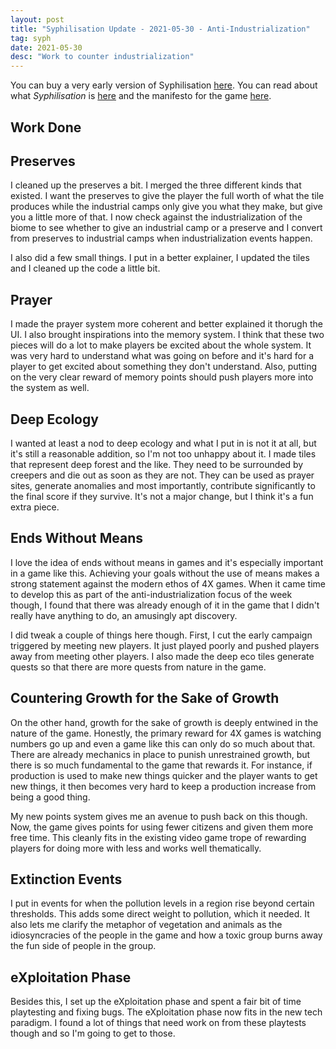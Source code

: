 ```yaml
---
layout: post
title: "Syphilisation Update - 2021-05-30 - Anti-Industrialization"
tag: syph
date: 2021-05-30
desc: "Work to counter industrialization"
---
```



You can buy a very early version of Syphilisation [here](https://whynotgames.itch.io/nikhil-murthys-syphilisation). You can read about what *Syphilisation* is [here](/blog/syph/announce) and the manifesto for the game [here](/blog/syph/newManifesto).

## Work Done
## Preserves

I cleaned up the preserves a bit. I merged the three different kinds that existed. I want the preserves to give the player the full worth of what the tile produces while the industrial camps only give you what they make, but give you a little more of that. I now check against the industrialization of the biome to see whether to give an industrial camp or a preserve and I convert from preserves to industrial camps when industrialization events happen.


I also did a few small things. I put in a better explainer, I updated the tiles and I cleaned up the code a little bit.

## Prayer

I made the prayer system more coherent and better explained it thorugh the UI. I also brought inspirations into the memory system. I think that these two pieces will do a lot to make players be excited about the whole system. It was very hard to understand what was going on before and it's hard for a player to get excited about something they don't understand. Also, putting on the very clear reward of memory points should push players more into the system as well.

## Deep Ecology

I wanted at least a nod to deep ecology and what I put in is not it at all, but it's still a reasonable addition, so I'm not too unhappy about it. I made tiles that represent deep forest and the like. They need to be surrounded by creepers and die out as soon as they are not. They can be used as prayer sites, generate anomalies and most importantly, contribute significantly to the final score if they survive. It's not a major change, but I think it's a fun extra piece.

## Ends Without Means

I love the idea of ends without means in games and it's especially important in a game like this. Achieving your goals without the use of means makes a strong statement against the modern ethos of 4X games. When it came time to develop this as part of the anti-industrialization focus of the week though, I found that there was already enough of it in the game that I didn't really have anything to do, an amusingly apt discovery.


I did tweak a couple of things here though. First, I cut the early campaign triggered by meeting new players. It just played poorly and pushed players away from meeting other players. I also made the deep eco tiles generate quests so that there are more quests from nature in the game.

## Countering Growth for the Sake of Growth

On the other hand, growth for the sake of growth is deeply entwined in the nature of the game. Honestly, the primary reward for 4X games is watching numbers go up and even a game like this can only do so much about that. There are already mechanics in place to punish unrestrained growth, but there is so much fundamental to the game that rewards it. For instance, if production is used to make new things quicker and the player wants to get new things, it then becomes very hard to keep a production increase from being a good thing.


My new points system gives me an avenue to push back on this though. Now, the game gives points for using fewer citizens and given them more free time. This cleanly fits in the existing video game trope of rewarding players for doing more with less and works well thematically.

## Extinction Events

I put in events for when the pollution levels in a region rise beyond certain thresholds. This adds some direct weight to pollution, which it needed. It also lets me clarify the metaphor of vegetation and animals as the idiosyncracies of the people in the game and how a toxic group burns away the fun side of people in the group.

## eXploitation Phase

Besides this, I set up the eXploitation phase and spent a fair bit of time playtesting and fixing bugs. The eXploitation phase now fits in the new tech paradigm. I found a lot of things that need work on from these playtests though and so I'm going to get to those.

